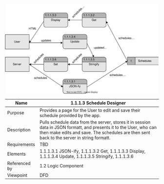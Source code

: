 ![Design Document](TeamThreeFiles/1.1.1.3v4.svg)

| Name | 1.1.1.3 Schedule Designer |
| ----------- | ----------- |
| Purpose | Provides a page for the User to edit and save their schedule provided by the app. |
| Description | Pulls schedule data from the server, stores it in session data in JSON formatt, and presents it to the User, who can then make edits and save. The schedules are then sent back to the server in string formatt. |
| Requirements | TBD |
| Elements | 1.1.1.3.1 JSON-ify, 1.1.1.3.2 Get, 1.1.1.3.3 Display, 1.1.1.3.4 Update, 1.1.1.3.5 Stringify, 1.1.1.3.6 |
| Referenced by | 1.2 Logic Component   |
| Viewpoint | DFD |
